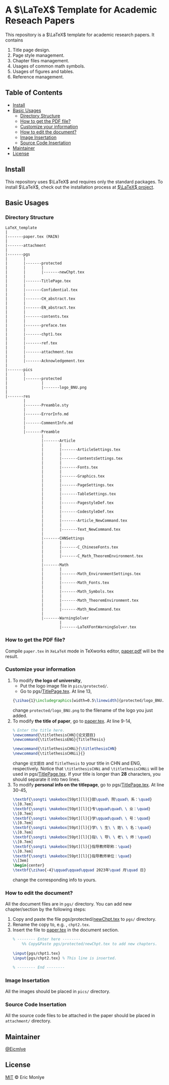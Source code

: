 # A $\LaTeX$ Template for Academic Reseach Papers

This repository is a $\LaTeX$ template for academic research papers. It contains

1. Title page design.
2. Page style management.
3. Chapter files management.
4. Usages of common math symbols.
5. Usages of figures and tables.
6. Reference management.

## Table of Contents

- [Install](#install)
- [Basic Usages](#basic-usages)
  - [Directory Structure](#directory-structure)
  - [How to get the PDF file?](#how-to-get-the-pdf-file)
  - [Customize your information](#customize-your-information)
  - [How to edit the document?](#how-to-edit-the-document)
  - [Image Insertation](#image-insertation)
  - [Source Code Insertation](#source-code-insertation)
- [Maintainer](#maintainer)
- [License](#license)

## Install

This repository uses $\LaTeX$ and requires only the standard packages. To install $\LaTeX$, check out the installation process at [$\LaTeX$ project](https://www.latex-project.org/).

## Basic Usages

### Directory Structure

```
LaTeX_template
|
|-------paper.tex (MAIN)
|
|-------attachment
|
|-------pgs
|       |
|       |-------protected
|       |       |
|       |       |-------newChpt.tex
|       |
|       |-------TitlePage.tex
|       |
|       |-------Confidential.tex
|       |
|       |-------CH_abstract.tex
|       |
|       |-------EN_abstract.tex
|       |
|       |-------contents.tex
|       |
|       |-------preface.tex
|       |
|       |-------chpt1.tex
|       |
|       |-------ref.tex
|       |
|       |-------attachment.tex
|       |
|       |-------Acknowledgement.tex
|
|-------pics
|       |
|       |-------protected
|               |
|               |-------logo_BNU.png
|
|-------res
        |
        |-------Preamble.sty
        |
        |-------ErrorInfo.md
        |
        |-------CommentInfo.md
        |
        |-------Preamble
                |
                |-------Article
                |       |
                |       |-------ArticleSettings.tex
                |       |
                |       |-------ContentsSettings.tex
                |       |
                |       |-------Fonts.tex
                |       |
                |       |-------Graphics.tex
                |       |
                |       |-------PageSettings.tex
                |       |
                |       |-------TableSettings.tex
                |       |
                |       |-------PagestyleDef.tex
                |       |
                |       |-------CodestyleDef.tex
                |       |
                |       |-------Article_NewCommand.tex
                |       |
                |       |-------Text_NewCommand.tex
                |
                |-------CHNSettings
                |       |
                |       |-------C_ChineseFonts.tex
                |       |
                |       |-------C_Math_TheoremEnvironment.tex
                |
                |-------Math
                |       |
                |       |-------Math_EnvironmentSettings.tex
                |       |
                |       |-------Math_Fonts.tex
                |       |
                |       |-------Math_Symbols.tex
                |       |
                |       |-------Math_TheoremEnvironment.tex
                |       |
                |       |-------Math_NewCommand.tex
                |
                |-------WarningSolver
                        |
                        |-------LaTeXFontWarningSolver.tex
```

### How to get the PDF file?

Compile `paper.tex` in `XeLaTeX` mode in TeXworks editor, [paper.pdf](LaTeX_template/paper.pdf) will be the result.

### Customize your information

1. To modify **the logo of university**, 
    - Put the logo image file in `pics/protected/`. 
    - Go to pgs/[TitlePage.tex](LaTeX_template/pgs/TitlePage.tex). At line 13, 
    ```latex
    {\zihao{1}\includegraphics[width=0.5\linewidth]{protected/logo_BNU.png}}
    ```
    change `protected/logo_BNU.png` to the filename of the logo you just added. 
2. To modify **the title of paper**, go to [paper.tex](LaTeX_template/paper.tex). At line 9-14,
    ```latex
    % Enter the title here.
    \newcommand{\titlethesisCHN}{论文题目}
    \newcommand{\titlethesisENG}{TitleThesis}

    \newcommand{\titlethesisCHNi}{\titlethesisCHN}
    \newcommand{\titlethesisCHNii}{}
    ```
    change `论文题目` and `TitleThesis` to your title in CHN and ENG, respectively.
    Notice that `\titlethesisCHNi` and `\titlethesisCHNii` will be used in pgs/[TitlePage.tex](LaTeX_template/pgs/TitlePage.tex). If your title is longer than **28** characters, you should separate it into two lines.
3. To modify **personal info on the titlepage**, go to pgs/[TitlePage.tex](LaTeX_template/pgs/TitlePage.tex). At line 30-45,
    ```latex
    \textbf{\songti \makebox[59pt][l]{}部\quad\ 院\quad\ 系：\quad}
    \\[0.7em]
    \textbf{\songti \makebox[59pt][l]{}专\qquad\quad\ \ 业：\quad}
    \\[0.7em]
    \textbf{\songti \makebox[59pt][l]{}学\qquad\quad\ \ 号：\quad}
    \\[0.7em]
    \textbf{\songti \makebox[59pt][l]{}学\ \ 生\ \ 姓\ \ 名：\quad}
    \\[0.7em]
    \textbf{\songti \makebox[59pt][l]{}指\ \ 导\ \ 老\ \ 师：\quad}
    \\[0.7em]
    \textbf{\songti \makebox[59pt][l]{}指导教师职称：\quad}
    \\[0.7em]
    \textbf{\songti \makebox[59pt][l]{}指导教师单位：\quad}
    \\[3em]
    \begin{center}
    \textbf{\zihao{-4}\qquad\qquad\qquad 2023年\quad 月\quad 日}
    ```
    change the corresponding info to yours.

### How to edit the document?

All the document files are in `pgs/` directory. You can add new chapter/section by the following steps:
1. Copy and paste the file pgs/protected/[newChpt.tex](LaTeX_template/pgs/protected/newChpt.tex) to `pgs/` directory.
2. Rename the copy to, e.g. , `chpt2.tex`.
3. Insert the file to [paper.tex](LaTeX_template/paper.tex) in the document section.
    ```latex
    % -------- Enter here --------
        %% Copy&Paste pgs/protected/newChpt.tex to add new chapters.
        
    \input{pgs/chpt1.tex}
    \input{pgs/chpt2.tex} % This line is inserted.

    % -------- End --------
    ```

### Image Insertation

All the images should be placed in `pics/` directory. 

### Source Code Insertation

All the source code files to be attached in the paper should be placed in `attachment/` directory.

## Maintainer

[@Eicmlye](https://github.com/Eicmlye)

## License

[MIT](LICENSE) © Eric Monlye
